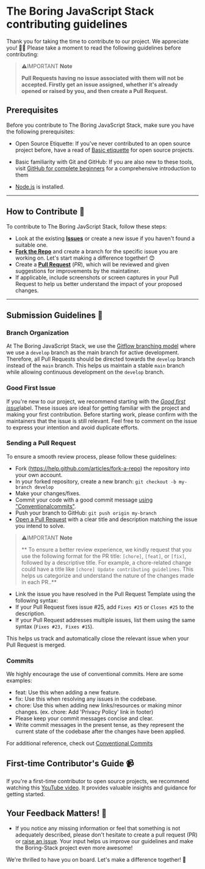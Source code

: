 # The Boring JavaScript Stack contributing guidelines

Thank you for taking the time to contribute to our project. We appreciate you! 🫶🏽 Please take a moment to read the following guidelines before contributing:

> ⚠️IMPORTANT **Note**
>
> **Pull Requests having no issue associated with them will not be accepted. Firstly get an issue assigned, whether it's already opened or raised by you, and then create a Pull Request.**

## Prerequisites

Before you contribute to The Boring JavaScript Stack, make sure you have the following prerequisites:

- Open Source Etiquette: If you've never contributed to an open source project before, have a read of [Basic etiquette](https://developer.mozilla.org/en-US/docs/MDN/Community/Open_source_etiquette) for open source projects.

- Basic familiarity with Git and GitHub: If you are also new to these tools, visit [GitHub for complete beginners](https://developer.mozilla.org/en-US/docs/MDN/Contribute/GitHub_beginners) for a comprehensive introduction to them

- [Node.js](https://nodejs.org/) is installed.

---

## How to Contribute 🤔

To contribute to The Boring JavScript Stack, follow these steps:

- Look at the existing [**Issues**](https://github.com/sailscastshq/boring-stack/issues) or create a new issue if you haven't found a suitable one.
- [**Fork the Repo**](https://github.com/sailscastshq/boring-stack/issues) and create a branch for the specific issue you are working on. Let's start making a difference together! 😊
- Create a **[Pull Request](https://github.com/sailscastshq/boring-stack)** (_PR_), which will be reviewed and given suggestions for improvements by the maintatiner.
- If applicable, include screenshots or screen captures in your Pull Request to help us better understand the impact of your proposed changes.

---

## Submission Guidelines 📝

### Branch Organization

At The Boring JavaScript Stack, we use the [Gitflow branching model](https://www.atlassian.com/git/tutorials/comparing-workflows/gitflow-workflow) where we use a `develop` branch as the main branch for active development. Therefore, all Pull Requests should be directed towards the `develop` branch instead of the `main` branch. This helps us maintain a stable `main` branch while allowing continuous development on the `develop` branch.

### Good First Issue

If you're new to our project, we recommend starting with the [_Good first issue_](https://github.com/sailscastshq/boring-stack/issues?q=is:open+is:issue+label:%22good+first+issue%22)label. These issues are ideal for getting familiar with the project and making your first contribution. Before starting work, please confirm with the maintainers that the issue is still relevant. Feel free to comment on the issue to express your intention and avoid duplicate efforts.

### Sending a Pull Request

To ensure a smooth review process, please follow these guidelines:

- Fork (https://help.github.com/articles/fork-a-repo) the repository into your own account.
- In your forked repository, create a new branch: `git checkout -b my-branch develop`
- Make your changes/fixes.
- Commit your code with a good commit message [using "Conventionalcommits"](https://www.conventionalcommits.org/en/v1.0.0/).
- Push your branch to GitHub: `git push origin my-branch`
- [Open a Pull Request](https://help.github.com/articles/using-pull-requests/) with a clear title and description matching the issue you intend to solve.

> ⚠️IMPORTANT **Note**
>
> ** To ensure a better review experience, we kindly request that you use the following format for the PR title: `[chore]`, `[feat]`, or `[fix]`, followed by a descriptive title. For example, a chore-related change could have a title like `[chore] Update contributing guidelines`. This helps us categorize and understand the nature of the changes made in each PR..**

- Link the issue you have resolved in the Pull Request Template using the following syntax:
- If your Pull Request fixes issue #25, add `Fixes #25` or `Closes #25` to the description.
- If your Pull Request addresses multiple issues, list them using the same syntax (`Fixes #23, Fixes #15`).

This helps us track and automatically close the relevant issue when your Pull Request is merged.

### Commits

We highly encourage the use of conventional commits. Here are some examples:

- feat: Use this when adding a new feature.
- fix: Use this when resolving any issues in the codebase.
- chore: Use this when adding new links/resources or making minor changes.
  (ex. chore: Add 'Privacy Policy' link in footer)
- Please keep your commit messages concise and clear.
- Write commit messages in the present tense, as they represent the current state of the codebase after the changes have been applied.

For additional reference, check out [Conventional Commits](https://www.conventionalcommits.org/en/v1.0.0/)

## First-time Contributor's Guide 📹

If you're a first-time contributor to open source projects, we recommend watching this [YouTube video](https://www.youtube.com/watch?v=Vqjzl9f3lGM). It provides valuable insights and guidance for getting started.

## Your Feedback Matters! 💬

- If you notice any missing information or feel that something is not adequately described, please don't hesitate to create a pull request (PR) or [raise an issue](https://github.com/sailscastshq/boring-stack/issues). Your input helps us improve our guidelines and make the Boring-Stack project even more awesome!

We're thrilled to have you on board. Let's make a difference together! 🚀
